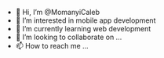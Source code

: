 - 👋 Hi, I’m @MomanyiCaleb
- 👀 I’m interested in mobile app development
- 🌱 I’m currently learning web development
- 💞️ I’m looking to collaborate on ...
- 📫 How to reach me ...

<!---
MomanyiCaleb/MomanyiCaleb is a ✨ special ✨ repository because its `README.md` (this file) appears on your GitHub profile.
You can click the Preview link to take a look at your changes.
--->
